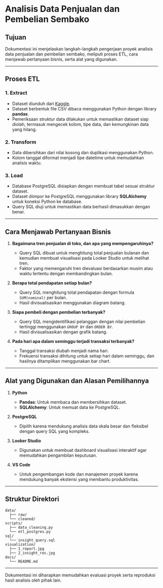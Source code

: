 # Analisis Data Penjualan dan Pembelian Sembako

## Tujuan
Dokumentasi ini menjelaskan langkah-langkah pengerjaan proyek analisis data penjualan dan pembelian sembako, meliputi proses ETL, cara menjawab pertanyaan bisnis, serta alat yang digunakan.

---

## Proses ETL
### 1. **Extract**
- Dataset diunduh dari [Kaggle](https://www.kaggle.com/datasets/bejopamungkas/transaksi-pembelian-penjualan-sembako).
- Dataset berbentuk file CSV dibaca menggunakan Python dengan library **pandas**.
- Pemeriksaan struktur data dilakukan untuk memastikan dataset siap diolah, termasuk mengecek kolom, tipe data, dan kemungkinan data yang hilang.

### 2. **Transform**
- Data dibersihkan dari nilai kosong dan duplikasi menggunakan Python.
- Kolom tanggal diformat menjadi tipe datetime untuk memudahkan analisis waktu.

### 3. **Load**
- Database PostgreSQL disiapkan dengan membuat tabel sesuai struktur dataset.
- Dataset diimpor ke PostgreSQL menggunakan library **SQLAlchemy** untuk koneksi Python ke database.
- Query SQL diuji untuk memastikan data berhasil dimasukkan dengan benar.

---

## Cara Menjawab Pertanyaan Bisnis

1. **Bagaimana tren penjualan di toko, dan apa yang mempengaruhinya?**  
   - Query SQL dibuat untuk menghitung total penjualan bulanan dan kemudian membuat visualisasi pada Looker Studio untuk melihat tren.  
   - Faktor yang memengaruhi tren dievaluasi berdasarkan musim atau waktu tertentu dengan membandingkan bulan.  

2. **Berapa total pendapatan setiap bulan?**  
   - Query SQL menghitung total pendapatan dengan formula `SUM(nominal)` per bulan.  
   - Hasil divisualisasikan menggunakan diagram batang.  

3. **Siapa pembeli dengan pembelian terbanyak?**  
   - Query SQL mengidentifikasi pelanggan dengan nilai pembelian tertinggi menggunakan `GROUP BY` dan `ORDER BY`.  
   - Hasil divisualisasikan dengan grafik batang.  

4. **Pada hari apa dalam seminggu terjadi transaksi terbanyak?**  
   - Tanggal transaksi diubah menjadi nama hari.  
   - Frekuensi transaksi dihitung untuk setiap hari dalam seminggu, dan hasilnya ditampilkan menggunakan bar chart.  

---

## Alat yang Digunakan dan Alasan Pemilihannya

1. **Python**  
   - **Pandas**: Untuk membaca dan membersihkan dataset.  
   - **SQLAlchemy**: Untuk memuat data ke PostgreSQL.  

2. **PostgreSQL**  
   - Dipilih karena mendukung analisis data skala besar dan fleksibel dengan query SQL yang kompleks.  

3. **Looker Studio**  
   - Digunakan untuk membuat dashboard visualisasi interaktif agar memudahkan pengambilan keputusan.  

4. **VS Code**  
   - Untuk pengembangan kode dan manajemen proyek karena mendukung banyak ekstensi yang membantu produktivitas.  

---

## Struktur Direktori

```
data/  
  ├── raw/  
  └── cleaned/  
scripts/  
  ├── data_cleaning.py  
  └── etl_postgres.py  
sql/  
  └── insight_query.sql  
visualization/  
  ├── 1_report.jpg  
  ├── 2_insight_rec.jpg  
docs/  
  └── README.md  
```

---  
Dokumentasi ini diharapkan memudahkan evaluasi proyek serta reproduksi hasil analisis oleh pihak lain.
